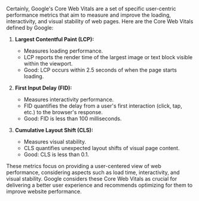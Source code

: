 Certainly, Google's Core Web Vitals are a set of specific user-centric performance metrics that aim to measure and improve the loading, interactivity, and visual stability of web pages. Here are the Core Web Vitals defined by Google:

1. **Largest Contentful Paint (LCP):**
   - Measures loading performance.
   - LCP reports the render time of the largest image or text block visible within the viewport.
   - Good: LCP occurs within 2.5 seconds of when the page starts loading.

2. **First Input Delay (FID):**
   - Measures interactivity performance.
   - FID quantifies the delay from a user's first interaction (click, tap, etc.) to the browser's response.
   - Good: FID is less than 100 milliseconds.

3. **Cumulative Layout Shift (CLS):**
   - Measures visual stability.
   - CLS quantifies unexpected layout shifts of visual page content.
   - Good: CLS is less than 0.1.

These metrics focus on providing a user-centered view of web performance, considering aspects such as load time, interactivity, and visual stability. Google considers these Core Web Vitals as crucial for delivering a better user experience and recommends optimizing for them to improve website performance.

